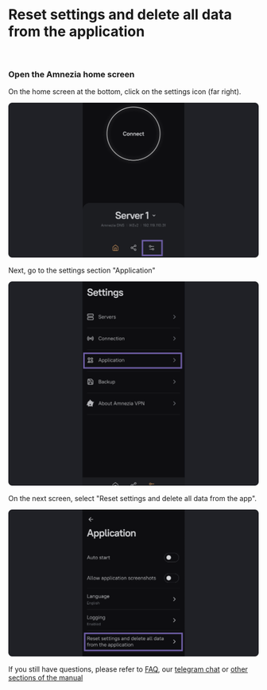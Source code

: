 # Reset settings and delete all data from the application

&nbsp;

### Open the Amnezia home screen

On the home screen at the bottom, click on the settings icon (far right).

![instruction 1](https://raw.githubusercontent.com/amnezia-vpn/amnezia.org-content/master/docs/en/instructions/19_resetting/img/rs_en_1.png)

Next, go to the settings section "Application"

![instruction 1](https://raw.githubusercontent.com/amnezia-vpn/amnezia.org-content/master/docs/en/instructions/19_resetting/img/rs_en_2.png)

On the next screen, select "Reset settings and delete all data from the app".

![instruction 1](https://raw.githubusercontent.com/amnezia-vpn/amnezia.org-content/master/docs/en/instructions/19_resetting/img/rs_en_3.png)

If you still have questions, please refer to [FAQ], our [telegram chat] or [other sections of the manual]

[amnezia-site-ext-link]: https://amnezia-web-nx1r.vercel.app
[about-int-link]: /about
[FAQ]: ../faq
[telegram chat]: https://t.me/amnezia_vpn_en
[other sections of the manual]: ../instructions












